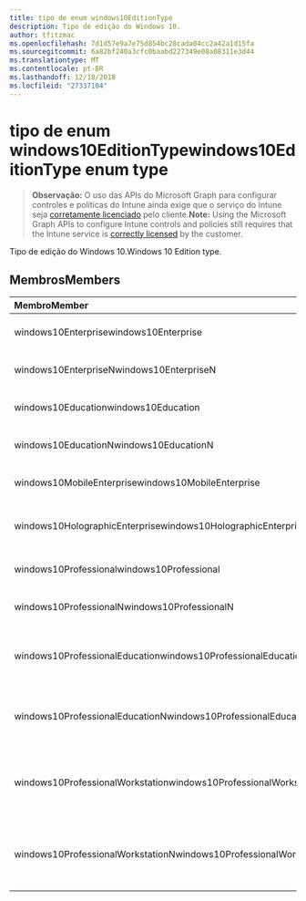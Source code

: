 ```yaml
---
title: tipo de enum windows10EditionType
description: Tipo de edição do Windows 10.
author: tfitzmac
ms.openlocfilehash: 7d1d57e9a7e75d854bc28cada04cc2a42a1d15fa
ms.sourcegitcommit: 6a82bf240a3cfc0baabd227349e08a08311e3d44
ms.translationtype: MT
ms.contentlocale: pt-BR
ms.lasthandoff: 12/18/2018
ms.locfileid: "27337104"
---
```

# <a name="windows10editiontype-enum-type"></a><span data-ttu-id="eb5b1-103">tipo de enum windows10EditionType</span><span class="sxs-lookup"><span data-stu-id="eb5b1-103">windows10EditionType enum type</span></span>

> <span data-ttu-id="eb5b1-104">**Observação:** O uso das APIs do Microsoft Graph para configurar controles e políticas do Intune ainda exige que o serviço do Intune seja [corretamente licenciado](https://go.microsoft.com/fwlink/?linkid=839381) pelo cliente.</span><span class="sxs-lookup"><span data-stu-id="eb5b1-104">**Note:** Using the Microsoft Graph APIs to configure Intune controls and policies still requires that the Intune service is [correctly licensed](https://go.microsoft.com/fwlink/?linkid=839381) by the customer.</span></span>

<span data-ttu-id="eb5b1-105">Tipo de edição do Windows 10.</span><span class="sxs-lookup"><span data-stu-id="eb5b1-105">Windows 10 Edition type.</span></span>
## <a name="members"></a><span data-ttu-id="eb5b1-106">Membros</span><span class="sxs-lookup"><span data-stu-id="eb5b1-106">Members</span></span>
|<span data-ttu-id="eb5b1-107">Membro</span><span class="sxs-lookup"><span data-stu-id="eb5b1-107">Member</span></span>|<span data-ttu-id="eb5b1-108">Valor</span><span class="sxs-lookup"><span data-stu-id="eb5b1-108">Value</span></span>|<span data-ttu-id="eb5b1-109">Descrição</span><span class="sxs-lookup"><span data-stu-id="eb5b1-109">Description</span></span>|
|:---|:---|:---|
|<span data-ttu-id="eb5b1-110">windows10Enterprise</span><span class="sxs-lookup"><span data-stu-id="eb5b1-110">windows10Enterprise</span></span>|<span data-ttu-id="eb5b1-111">0</span><span class="sxs-lookup"><span data-stu-id="eb5b1-111">0</span></span>|<span data-ttu-id="eb5b1-112">Windows 10 Enterprise</span><span class="sxs-lookup"><span data-stu-id="eb5b1-112">Windows 10 Enterprise</span></span>|
|<span data-ttu-id="eb5b1-113">windows10EnterpriseN</span><span class="sxs-lookup"><span data-stu-id="eb5b1-113">windows10EnterpriseN</span></span>|<span data-ttu-id="eb5b1-114">1</span><span class="sxs-lookup"><span data-stu-id="eb5b1-114">1</span></span>|<span data-ttu-id="eb5b1-115">Windows 10 EnterpriseN</span><span class="sxs-lookup"><span data-stu-id="eb5b1-115">Windows 10 EnterpriseN</span></span>|
|<span data-ttu-id="eb5b1-116">windows10Education</span><span class="sxs-lookup"><span data-stu-id="eb5b1-116">windows10Education</span></span>|<span data-ttu-id="eb5b1-117">2</span><span class="sxs-lookup"><span data-stu-id="eb5b1-117">2</span></span>|<span data-ttu-id="eb5b1-118">Windows 10 educação</span><span class="sxs-lookup"><span data-stu-id="eb5b1-118">Windows 10 Education</span></span>|
|<span data-ttu-id="eb5b1-119">windows10EducationN</span><span class="sxs-lookup"><span data-stu-id="eb5b1-119">windows10EducationN</span></span>|<span data-ttu-id="eb5b1-120">3</span><span class="sxs-lookup"><span data-stu-id="eb5b1-120">3</span></span>|<span data-ttu-id="eb5b1-121">Windows 10 EducationN</span><span class="sxs-lookup"><span data-stu-id="eb5b1-121">Windows 10 EducationN</span></span>|
|<span data-ttu-id="eb5b1-122">windows10MobileEnterprise</span><span class="sxs-lookup"><span data-stu-id="eb5b1-122">windows10MobileEnterprise</span></span>|<span data-ttu-id="eb5b1-123">4</span><span class="sxs-lookup"><span data-stu-id="eb5b1-123">4</span></span>|<span data-ttu-id="eb5b1-124">Enterprise móvel do Windows 10</span><span class="sxs-lookup"><span data-stu-id="eb5b1-124">Windows 10 Mobile Enterprise</span></span>|
|<span data-ttu-id="eb5b1-125">windows10HolographicEnterprise</span><span class="sxs-lookup"><span data-stu-id="eb5b1-125">windows10HolographicEnterprise</span></span>|<span data-ttu-id="eb5b1-126">5</span><span class="sxs-lookup"><span data-stu-id="eb5b1-126">5</span></span>|<span data-ttu-id="eb5b1-127">Empresa de holográfica Windows 10</span><span class="sxs-lookup"><span data-stu-id="eb5b1-127">Windows 10 Holographic Enterprise</span></span>|
|<span data-ttu-id="eb5b1-128">windows10Professional</span><span class="sxs-lookup"><span data-stu-id="eb5b1-128">windows10Professional</span></span>|<span data-ttu-id="eb5b1-129">6</span><span class="sxs-lookup"><span data-stu-id="eb5b1-129">6</span></span>|<span data-ttu-id="eb5b1-130">10 do Windows Professional</span><span class="sxs-lookup"><span data-stu-id="eb5b1-130">Windows 10 Professional</span></span>|
|<span data-ttu-id="eb5b1-131">windows10ProfessionalN</span><span class="sxs-lookup"><span data-stu-id="eb5b1-131">windows10ProfessionalN</span></span>|<span data-ttu-id="eb5b1-132">7</span><span class="sxs-lookup"><span data-stu-id="eb5b1-132">7</span></span>|<span data-ttu-id="eb5b1-133">Windows 10 ProfessionalN</span><span class="sxs-lookup"><span data-stu-id="eb5b1-133">Windows 10 ProfessionalN</span></span>|
|<span data-ttu-id="eb5b1-134">windows10ProfessionalEducation</span><span class="sxs-lookup"><span data-stu-id="eb5b1-134">windows10ProfessionalEducation</span></span>|<span data-ttu-id="eb5b1-135">8</span><span class="sxs-lookup"><span data-stu-id="eb5b1-135">8</span></span>|<span data-ttu-id="eb5b1-136">Treinamento de profissional de Windows 10</span><span class="sxs-lookup"><span data-stu-id="eb5b1-136">Windows 10 Professional Education</span></span>|
|<span data-ttu-id="eb5b1-137">windows10ProfessionalEducationN</span><span class="sxs-lookup"><span data-stu-id="eb5b1-137">windows10ProfessionalEducationN</span></span>|<span data-ttu-id="eb5b1-138">9</span><span class="sxs-lookup"><span data-stu-id="eb5b1-138">9</span></span>|<span data-ttu-id="eb5b1-139">EducationN profissional do Windows 10</span><span class="sxs-lookup"><span data-stu-id="eb5b1-139">Windows 10 Professional EducationN</span></span>|
|<span data-ttu-id="eb5b1-140">windows10ProfessionalWorkstation</span><span class="sxs-lookup"><span data-stu-id="eb5b1-140">windows10ProfessionalWorkstation</span></span>|<span data-ttu-id="eb5b1-141">10</span><span class="sxs-lookup"><span data-stu-id="eb5b1-141">10</span></span>|<span data-ttu-id="eb5b1-142">Windows 10 Professional para estações de trabalho</span><span class="sxs-lookup"><span data-stu-id="eb5b1-142">Windows 10 Professional for Workstations</span></span>|
|<span data-ttu-id="eb5b1-143">windows10ProfessionalWorkstationN</span><span class="sxs-lookup"><span data-stu-id="eb5b1-143">windows10ProfessionalWorkstationN</span></span>|<span data-ttu-id="eb5b1-144">11</span><span class="sxs-lookup"><span data-stu-id="eb5b1-144">11</span></span>|<span data-ttu-id="eb5b1-145">Windows 10 Professional para estações de trabalho N</span><span class="sxs-lookup"><span data-stu-id="eb5b1-145">Windows 10 Professional for Workstations N</span></span>|



